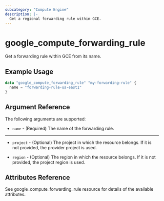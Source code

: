 ```yaml
---
subcategory: "Compute Engine"
description: |-
  Get a regional forwarding rule within GCE.
---
```


# google\_compute\_forwarding\_rule

Get a forwarding rule within GCE from its name.

## Example Usage

```tf
data "google_compute_forwarding_rule" "my-forwarding-rule" {
  name = "forwarding-rule-us-east1"
}
```

## Argument Reference

The following arguments are supported:

* `name` - (Required) The name of the forwarding rule.


- - -

* `project` - (Optional) The project in which the resource belongs. If it
    is not provided, the provider project is used.

* `region` - (Optional) The region in which the resource belongs. If it
    is not provided, the project region is used.

## Attributes Reference
See google_compute_forwarding_rule resource for details of the available attributes.
